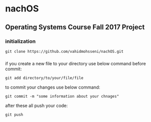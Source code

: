 # nachOS

## Operating Systems Course Fall 2017 Project

### initialization

``` git clone https://github.com/vahidmohsseni/nachOS.git ```

### 
if you create a new file to your directory use below command before commit:

``` git add directory/to/your/file/file ```

to commit your changes use below command:

``` git commit -m "some information about your chnages" ```

after these all push your code:

``` git push ```

